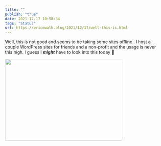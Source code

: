 ```yaml
---
title: ""
publish: "true"
date: 2021-12-17 10:58:34
tags: "Status"
url: https://ericmwalk.blog/2021/12/17/well-this-is.html
---
```


Well, this is not good and seems to be taking some sites offline.. I host a couple WordPress sites for friends and a non-profit and the usage is never this high. I guess I ***might*** have to look into this today 🙈

<img src="uploads/2021/8fa0f1ab92.png" width="383" height="267" alt="" />